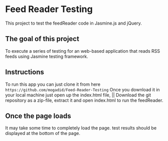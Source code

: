 # Feed Reader Testing

This project to test the feedReader code in Jasmine.js and jQuery.

## The goal of this project 

To execute a series of testing for an web-based application that reads RSS feeds using Jasmine testing framework.

## Instructions

To run this app you can just clone it from here `https://github.com/mogadid/Feed-Reader-Testing` Once you download it in your local machine just open up the index.html file, || Download the git repository as a zip-file, extract it and open index.html to run the feedReader.

## Once the page loads

It may take some time to completely load the page. test results should be displayed at the bottom of the page.
